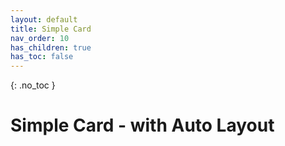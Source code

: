 ```yaml
---
layout: default
title: Simple Card
nav_order: 10
has_children: true
has_toc: false
---
```


{: .no_toc }

# Simple Card - with Auto Layout